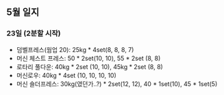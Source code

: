 ## 5월 일지

### 23일 (2분할 시작)
- 덤벨프레스(웜업 20): 25kg * 4set(8, 8, 8, 7)
- 머신 체스트 프레스: 50 * 2set(10, 10), 55 * 2set (8, 8)
- 로타리 풀다운: 40kg * 2set (10, 10), 45kg * 2set (8, 8)
- 머신로우: 40kg * 4set (10, 10, 10, 10)
- 머신 숄더프레스: 30kg(였던가..?) * 2set(12, 12), 40 * 1set(10), 45 * 1set(5)

